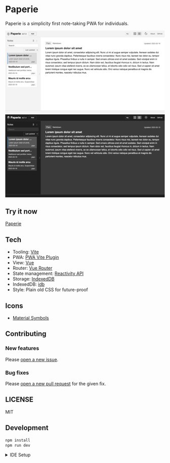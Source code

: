 # Paperie

Paperie is a simplicity first note-taking PWA for individuals.

![paperie-light](screenshots/light.png)
![paperie-dark](screenshots/dark.png)

## Try it now

[Paperie](https://paperie.sakih.net/)

## Tech

- Tooling: [Vite](https://vitejs.dev/)
- PWA: [PWA Vite Plugin](https://vite-pwa-org.netlify.app/)
- View: [Vue](https://vuejs.org/)
- Router: [Vue Router](https://router.vuejs.org/)
- State management: [Reactivity API](https://vuejs.org/guide/scaling-up/state-management.html#simple-state-management-with-reactivity-api)
- Storage: [IndexedDB](https://developer.mozilla.org/en-US/docs/Web/API/IndexedDB_API)
- IndexedDB: [idb](https://github.com/jakearchibald/idb)
- Style: Plain old CSS for future-proof

## Icons

- [Material Symbols](https://fonts.google.com/icons?icon.set=Material+Symbols)

## Contributing

### New features

Please [open a new issue](https://github.com/sakihet/paperie/issues).

### Bug fixes

Please [open a new pull request](https://github.com/sakihet/paperie/pulls) for the given fix.

## LICENSE

MIT

## Development

```
npm install
npm run dev
```

<details>
  <summary>IDE Setup</summary>

### Recommended IDE Setup

- [VS Code](https://code.visualstudio.com/) + [Volar](https://marketplace.visualstudio.com/items?itemName=Vue.volar)

### Type Support For `.vue` Imports in TS

Since TypeScript cannot handle type information for `.vue` imports, they are shimmed to be a generic Vue component type by default. In most cases this is fine if you don't really care about component prop types outside of templates. However, if you wish to get actual prop types in `.vue` imports (for example to get props validation when using manual `h(...)` calls), you can enable Volar's Take Over mode by following these steps:

1. Run `Extensions: Show Built-in Extensions` from VS Code's command palette, look for `TypeScript and JavaScript Language Features`, then right click and select `Disable (Workspace)`. By default, Take Over mode will enable itself if the default TypeScript extension is disabled.
2. Reload the VS Code window by running `Developer: Reload Window` from the command palette.

You can learn more about Take Over mode [here](https://github.com/johnsoncodehk/volar/discussions/471).

</details>
